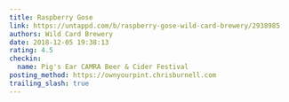 ```yaml
---
title: Raspberry Gose
link: https://untappd.com/b/raspberry-gose-wild-card-brewery/2938985
authors: Wild Card Brewery
date: 2018-12-05 19:38:13
rating: 4.5
checkin:
  name: Pig's Ear CAMRA Beer & Cider Festival
posting_method: https://ownyourpint.chrisburnell.com
trailing_slash: true
---
```

